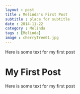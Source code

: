 ```yaml
---
layout : post
title : Melinda's First Post
subtitle : place for subtitle 
date : 2014-11-22
category : Melinda
tags : [Melinda]
image : cherryTree01.jpg
---
```


Here is some text for my first post

<!--more-->

# My First Post

Here is some text for my first post
